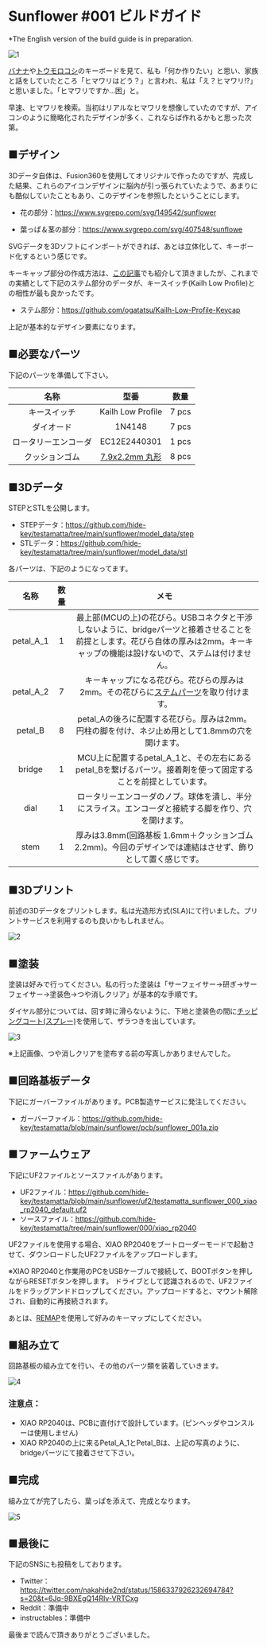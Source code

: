 # Sunflower #001 ビルドガイド

*The English version of the build guide is in preparation.



![1](https://github.com/hide-key/testamatta/blob/main/sunflower/images/001/1.png)



[バナナ](https://github.com/dbostian/bananasplit)や[トウモロコシ](https://www.reddit.com/r/MechanicalKeyboards/comments/xwddp5/ic_spring_2023_iowa_mechanical_keyboard_meetup_ic/)のキーボードを見て、私も「何か作りたい」と思い、家族と話をしていたところ「ヒマワリはどう？」と言われ、私は「え？ヒマワリ!?」と思いました。「ヒマワリですか…困」と。

早速、ヒマワリを検索。当初はリアルなヒマワリを想像していたのですが、アイコンのように簡略化されたデザインが多く、これならば作れるかもと思った次第。

## ■デザイン

3Dデータ自体は、Fusion360を使用してオリジナルで作ったのですが、完成した結果、これらのアイコンデザインに脳内が引っ張られていたようで、あまりにも酷似していたこともあり、このデザインを参照したということにします。



- 花の部分：https://www.svgrepo.com/svg/149542/sunflower 

- 葉っぱ＆茎の部分：https://www.svgrepo.com/svg/407548/sunflowe

  

SVGデータを3Dソフトにインポートができれば、あとは立体化して、キーボード化するという感じです。

キーキャップ部分の作成方法は、[この記事](https://kbd.news/Homemade-keycaps-1643.html)でも紹介して頂きましたが、これまでの実績として下記のステム部分のデータが、キースイッチ(Kailh Low Profile)との相性が最も良かったです。



- ステム部分：https://github.com/ogatatsu/Kailh-Low-Profile-Keycap



上記が基本的なデザイン要素になります。



## ■必要なパーツ

下記のパーツを準備して下さい。

|         名称         |                             型番                             | 数量  |
| :------------------: | :----------------------------------------------------------: | :---: |
|     キースイッチ     |                      Kailh Low Profile                       | 7 pcs |
|      ダイオード      |                            1N4148                            | 7 pcs |
| ロータリーエンコーダ |                         EC12E2440301                         | 1 pcs |
|    クッションゴム    | [7.9x2.2mm 丸形](https://www.amazon.co.jp/gp/product/B00V5MQQB4/ref=ppx_yo_dt_b_search_asin_title?ie=UTF8&psc=1) | 8 pcs |



## ■3Dデータ

STEPとSTLを公開します。

- STEPデータ：https://github.com/hide-key/testamatta/tree/main/sunflower/model_data/step
- STLデータ：https://github.com/hide-key/testamatta/tree/main/sunflower/model_data/stl



各パーツは、下記のようになってます。

|   名称    | 数量 |                             メモ                             |
| :-------: | :--: | :----------------------------------------------------------: |
| petal_A_1 |  1   | 最上部(MCUの上)の花びら。USBコネクタと干渉しないように、bridgeパーツと接着させることを前提とします。花びら自体の厚みは2mm。キーキャップの機能は設けないので、ステムは付けません。 |
| petal_A_2 |  7   | キーキャップになる花びら。花びらの厚みは2mm。その花びらに[ステムパーツ](https://github.com/ogatatsu/Kailh-Low-Profile-Keycap)を取り付けます。 |
|  petal_B  |  8   | petal_Aの後ろに配置する花びら。厚みは2mm。円柱の脚を付け、ネジ止め用として1.8mmの穴を開けます。 |
|  bridge   |  1   | MCU上に配置するpetal_A_1と、その左右にあるpetal_Bを繋げるパーツ。接着剤を使って固定することを前提としています。 |
|   dial    |  1   | ロータリーエンコーダのノブ。球体を潰し、半分にスライス。エンコーダと接続する脚を作り、穴を開けます。 |
|   stem    |  1   | 厚みは3.8mm(回路基板 1.6mm＋クッションゴム 2.2mm)。今回のデザインでは連結はさせず、飾りとして置く感じです。 |



## ■3Dプリント

前述の3Dデータをプリントします。私は光造形方式(SLA)にて行いました。プリントサービスを利用するのも良いかもしれません。

![2](https://github.com/hide-key/testamatta/blob/main/sunflower/images/001/2.jpg)



## ■塗装

塗装は好みで行ってください。私の行った塗装は「サーフェイサー→研ぎ→サーフェイサー→塗装色→つや消しクリア」が基本的な手順です。

ダイヤル部分については、回す時に滑らないように、下地と塗装色の間に[チッピングコート(スプレー)](https://www.amazon.co.jp/%E3%82%A4%E3%83%81%E3%83%8D%E3%83%B3%E3%82%B1%E3%83%9F%E3%82%AB%E3%83%AB%E3%82%BA-Ichinen-Chemicals-%E5%87%B8%E5%87%B9%E8%80%90%E3%83%81%E3%83%83%E3%83%94%E3%83%B3%E3%82%B0%E5%A1%97%E6%96%99-NX83/dp/B07B5ZDK45/ref=d_pd_sbs_sccl_3_1/358-6891682-7837701?pd_rd_w=MiJAe&content-id=amzn1.sym.ca864c39-ce73-4598-86c6-eb8514722510&pf_rd_p=ca864c39-ce73-4598-86c6-eb8514722510&pf_rd_r=AR4HY0YMWH0V6AFB5BVM&pd_rd_wg=FXy3f&pd_rd_r=97157b76-af36-4676-aabe-f0bf5b60a9e5&pd_rd_i=B07B5ZDK45&th=1)を使用して、ザラつきを出しています。

![3](https://github.com/hide-key/testamatta/blob/main/sunflower/images/001/3.jpg)

※上記画像、つや消しクリアを塗布する前の写真しかありませんでした。



## ■回路基板データ

下記にガーバーファイルがあります。PCB製造サービスに発注してください。

- ガーバーファイル：https://github.com/hide-key/testamatta/blob/main/sunflower/pcb/sunflower_001a.zip

  

## ■ファームウェア

下記にUF2ファイルとソースファイルがあります。

- UF2ファイル：https://github.com/hide-key/testamatta/blob/main/sunflower/uf2/testamatta_sunflower_000_xiao_rp2040_default.uf2
- ソースファイル：https://github.com/hide-key/testamatta/tree/main/sunflower/000/xiao_rp2040



UF2ファイルを使用する場合、XIAO RP2040をブートローダーモードで起動させて、ダウンロードしたUF2ファイルをアップロードします。

※XIAO RP2040と作業用のPCをUSBケーブルで接続して、BOOTボタンを押しながらRESETボタンを押します。 ドライブとして認識されるので、UF2ファイルをドラッグアンドドロップしてください。アップロードすると、マウント解除され、自動的に再接続されます。

あとは、[REMAP](https://remap-keys.app/)を使用して好みのキーマップにしてください。



## ■組み立て

回路基板の組み立てを行い、その他のパーツ類を装着していきます。

![4](https://github.com/hide-key/testamatta/blob/main/sunflower/images/001/4.jpg)



### 注意点：

- XIAO RP2040は、PCBに直付けで設計しています。(ピンヘッダやコンスルーは使用しません)
- XIAO RP2040の上に来るPetal_A_1とPetal_Bは、上記の写真のように、bridgeパーツにて接着させて下さい。



## ■完成

組み立てが完了したら、葉っぱを添えて、完成となります。

![5](https://github.com/hide-key/testamatta/blob/main/sunflower/images/001/5.jpg)



## ■最後に

下記のSNSにも投稿をしております。

- Twitter：https://twitter.com/nakahide2nd/status/1586337926232694784?s=20&t=6Jq-9BXEgQ14RIv-VRTCxg
- Reddit：準備中
- instructables：準備中



最後まで読んで頂きありがとうございました。